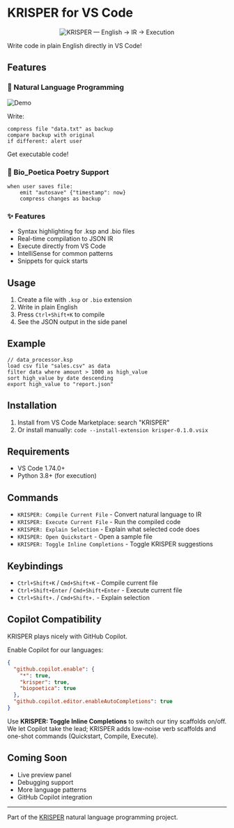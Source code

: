 # KRISPER for VS Code

<p align="center">
  <img src="branding/krisper_readme_intro.svg" alt="KRISPER — English → IR → Execution" />
</p>

Write code in plain English directly in VS Code!

## Features

### 🧬 Natural Language Programming
![Demo](images/demo.gif)

Write:
```krisper
compress file "data.txt" as backup
compare backup with original
if different: alert user
```

Get executable code!

### 🎨 Bio_Poetica Poetry Support
```biopoetica
when user saves file:
    emit "autosave" {"timestamp": now}
    compress changes as backup
```

### ✨ Features
- Syntax highlighting for .ksp and .bio files
- Real-time compilation to JSON IR
- Execute directly from VS Code
- IntelliSense for common patterns
- Snippets for quick starts

## Usage

1. Create a file with `.ksp` or `.bio` extension
2. Write in plain English
3. Press `Ctrl+Shift+K` to compile
4. See the JSON output in the side panel

## Example

```krisper
// data_processor.ksp
load csv file "sales.csv" as data
filter data where amount > 1000 as high_value
sort high_value by date descending
export high_value to "report.json"
```

## Installation

1. Install from VS Code Marketplace: search "KRISPER"
2. Or install manually: `code --install-extension krisper-0.1.0.vsix`

## Requirements

- VS Code 1.74.0+
- Python 3.8+ (for execution)

## Commands

- `KRISPER: Compile Current File` - Convert natural language to IR
- `KRISPER: Execute Current File` - Run the compiled code
- `KRISPER: Explain Selection` - Explain what selected code does
- `KRISPER: Open Quickstart` - Open a sample file
- `KRISPER: Toggle Inline Completions` - Toggle KRISPER suggestions

## Keybindings

- `Ctrl+Shift+K` / `Cmd+Shift+K` - Compile current file
- `Ctrl+Shift+Enter` / `Cmd+Shift+Enter` - Execute current file
- `Ctrl+Shift+.` / `Cmd+Shift+.` - Explain selection

## Copilot Compatibility
KRISPER plays nicely with GitHub Copilot.

Enable Copilot for our languages:

```json
{
  "github.copilot.enable": {
    "*": true,
    "krisper": true,
    "biopoetica": true
  },
  "github.copilot.editor.enableAutoCompletions": true
}
```

Use **KRISPER: Toggle Inline Completions** to switch our tiny scaffolds on/off. We let Copilot take the lead; KRISPER adds low-noise verb scaffolds and one-shot commands (Quickstart, Compile, Execute).

## Coming Soon

- Live preview panel
- Debugging support
- More language patterns
- GitHub Copilot integration

---

Part of the [KRISPER](https://github.com/echo313unfolding/KRISPER) natural language programming project.